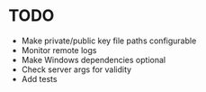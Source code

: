 # TODO

- Make private/public key file paths configurable
- Monitor remote logs
- Make Windows dependencies optional
- Check server args for validity
- Add tests
